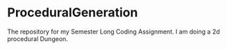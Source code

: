 # ProceduralGeneration
The repository for my Semester Long Coding Assignment.  I am doing a 2d procedural Dungeon.
